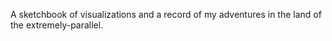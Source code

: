 

A sketchbook of visualizations and a record of my adventures in the land of the extremely-parallel.






